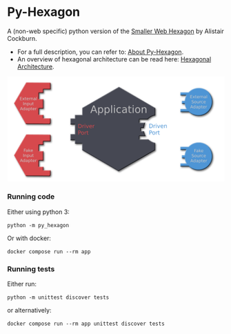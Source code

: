 Py-Hexagon
==========

A (non-web specific) python version of the [Smaller Web Hexagon](https://github.com/totheralistair/SmallerWebHexagon/) 
by Alistair Cockburn.

- For a full description, you can refer to:  [About Py-Hexagon](docs/about_py-hexagon.md).
- An overview of hexagonal architecture can be read here: [Hexagonal Architecture](docs/hexagonal_architecture.md).

![Alt text](docs/hexagon.png?raw=true "Hexagonal-Architecture")


### Running  code

Either using python 3:

    python -m py_hexagon

Or with docker: 

    docker compose run --rm app

### Running tests

Either run:

    python -m unittest discover tests

or alternatively: 

    docker compose run --rm app unittest discover tests

